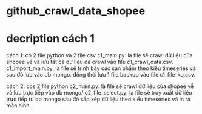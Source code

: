 # github_crawl_data_shopee
# decription cách 1
cách 1: có 2 file python và 2 file csv
  c1_main.py: là file sẽ crawl dữ liệu của shopee về và lưu tất cả dữ liệu đã crawl vào file c1_crawl_data.csv.
  c1_import_main.py: là file sẽ trình bày các sản phẩm theo kiểu timeseries và sau đó lưu vào db mongo. đồng thời lưu 1 file backup vào file c1_file_kq.csv.

cách 2: cos 2 file python
  c2_main.py: là file sẽ crawl dữ liệu của shopee về và lưu trực tiếp vào db mongo/
  c2_file_select.py: là file sẽ truy xuất dữ liệu trực tiếp từ db mongo sau đó sắp xếp dữ liệu theo kiểu timeseries và in ra màn hình. 
